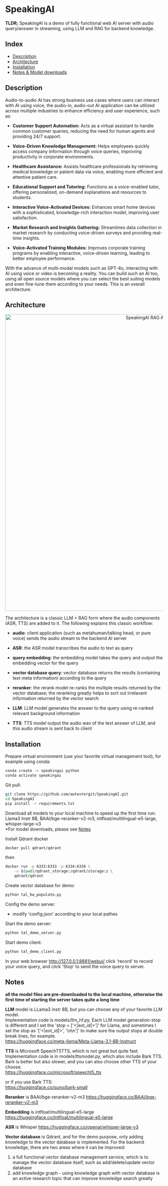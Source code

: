 # SpeakingAI

**TLDR;** SpeakingAI is a demo of fully functional web AI server with audio query/answer in streaming, using LLM and RAG for backend knowledge.

## Index

* [Description](#description)
* [Architecture](#architecture)
* [Installation](#installation)
* [Notes & Model downloads](#notes)

## Description

Audio-to-audio AI has strong business use cases where users can interact with AI using voice, the audio-in, audio-out AI application can be utilized across multiple industries to enhance efficiency and user experience, such as:

- **Customer Support Automation:** Acts as a virtual assistant to handle common customer queries, reducing the need for human agents and providing 24/7 support.

- **Voice-Driven Knowledge Management:** Helps employees quickly access company information through voice queries, improving productivity in corporate environments.

- **Healthcare Assistance:** Assists healthcare professionals by retrieving medical knowledge or patient data via voice, enabling more efficient and attentive patient care.

- **Educational Support and Tutoring:** Functions as a voice-enabled tutor, offering personalized, on-demand explanations and resources to students.

- **Interactive Voice-Activated Devices:** Enhances smart home devices with a sophisticated, knowledge-rich interaction model, improving user satisfaction.

- **Market Research and Insights Gathering:** Streamlines data collection in market research by conducting voice-driven surveys and providing real-time insights.

- **Voice-Activated Training Modules:** Improves corporate training programs by enabling interactive, voice-driven learning, leading to better employee performance.

With the advance of multi-modal models such as GPT-4o, interacting with AI using voice or video is becoming a reality. You can build such an AI too, using all open source models where you can select the best suiting models and even fine-tune them according to your needs. This is an overall architecture:

## Architecture
<p align='center'>
  <img width="948" alt="SpeakingAI RAG Architecture" src="https://github.com/user-attachments/assets/cd8b50a4-7921-4556-b9d6-70b1ff761ad3">
</p>

The architecture is a classic LLM + RAG form where the audio components (ASR, TTS) are added to it. The following explains this classic workflow:

- **audio**: client application (such as metahuman/talking head, or pure voice) sends the audio stream to the backend AI server

- **ASR**: the ASR model transcribes the audio to text as query

- **query embedding**: the embedding model takes the query and output the embedding vector for the query

- **vector database query**: vector database returns the results (containing text meta information) according to the query

- **reranker**: the rerank model re-ranks the multiple results returned by the vector database; the reranking greatly helps to sort out irrelavant information returned by the vector search

- **LLM**: LLM model generates the answer to the query using re-ranked relevant background information

- **TTS**: TTS model output the audio wav of the text answer of LLM, and this audio stream is sent back to client

## Installation
Prepare virtual environment (use your favorite virtual management tool), for example using conda:
```bash
conda create -n speakingai python
conda activate speakingai
```

Git pull:
```bash
git clone https://github.com/awtestergit/SpeakingAI.git
cd SpeakingAI
pip install -r requirements.txt
```

Download all models to your local machine to speed up the first time run: <br>
Llama3 Instr 8B, BAAI/bge-reranker-v2-m3, intfloat/multilingual-e5-large, whisper-large-v3 <br>
*For model downloads, please see [Notes](#notes)

Install Qdrant docker
```bash
docker pull qdrant/qdrant
```
then
```bash
docker run -p 6333:6333 -p 6334:6334 \
    -v $(pwd)/qdrant_storage:/qdrant/storage:z \
    qdrant/qdrant
```

Create vector database for demo:
```bash
python tal_kw_populate.py
```
Config the demo server:

* modify 'config.json' according to your local pathes

Start the demo server:
```bash
python tal_demo_server.py
```
Start demo client:
```bash
python tal_demo_client.py
```

In your web browser
http://127.0.0.1:8881/webui/
click 'record' to record your voice query, and click 'Stop' to send the voice query to server.

## Notes
**all the model files are pre-downloaded to the local machine, otherwise the first time of starting the server takes quite a long time**

**LLM** model is LLama3 instr 8B, but you can choose any of your favorite LLM model. <br>
Implementation code is models/llm_hf.py. Each LLM model generation-stop is different and I set the 'stop = ['<|eot_id|>']' for Llama, and sometimes I set the stop as '['<|eot_id|>', '\n\n']' to make sure the output stops at double break lines, for example. <br>
https://huggingface.co/meta-llama/Meta-Llama-3.1-8B-Instruct

**TTS** is Microsoft SpeechT5TTS, which is not great but quite fast. <br>
Implementation code is in models/ttsmodel.py, which also include Bark TTS. Bark is better but also slower, and you can also choose other TTS of your choose. <br>
https://huggingface.co/microsoft/speecht5_tts 

or if you use Bark TTS: <br>
https://huggingface.co/suno/bark-small

**Reranker** is BAAI/bge-reranker-v2-m3
https://huggingface.co/BAAI/bge-reranker-v2-m3

**Embedding** is intfloat/multilingual-e5-large
https://huggingface.co/intfloat/multilingual-e5-large

**ASR** is Whisper
https://huggingface.co/openai/whisper-large-v3

**Vector database** is Qdrant, and for the demo purpose, only adding knowledge to the vector database is implemented. For the backend knowledge, there are two areas where it can be improved:
1. a full functional vector database management service, which is to manage the vector database itself, such as add/delete/update vector database
2. add knowledge graph - using knowledge graph with vector database is an active research topic that can improve knowledge search greatly


